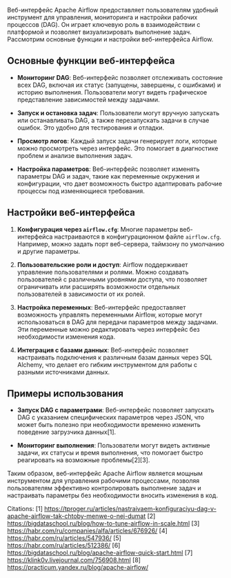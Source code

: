 Веб-интерфейс Apache Airflow предоставляет пользователям удобный инструмент для управления, мониторинга и настройки рабочих процессов (DAG). Он играет ключевую роль в взаимодействии с платформой и позволяет визуализировать выполнение задач. Рассмотрим основные функции и настройки веб-интерфейса Airflow.

## Основные функции веб-интерфейса

- **Мониторинг DAG**: Веб-интерфейс позволяет отслеживать состояние всех DAG, включая их статус (запущены, завершены, с ошибками) и историю выполнения. Пользователи могут видеть графическое представление зависимостей между задачами.

- **Запуск и остановка задач**: Пользователи могут вручную запускать или останавливать DAG, а также перезапускать задачи в случае ошибок. Это удобно для тестирования и отладки.

- **Просмотр логов**: Каждый запуск задачи генерирует логи, которые можно просмотреть через интерфейс. Это помогает в диагностике проблем и анализе выполнения задач.

- **Настройка параметров**: Веб-интерфейс позволяет изменять параметры DAG и задач, такие как переменные окружения и конфигурации, что дает возможность быстро адаптировать рабочие процессы под изменяющиеся требования.

## Настройки веб-интерфейса

1. **Конфигурация через `airflow.cfg`**: Многие параметры веб-интерфейса настраиваются в конфигурационном файле `airflow.cfg`. Например, можно задать порт веб-сервера, таймзону по умолчанию и другие параметры.

2. **Пользовательские роли и доступ**: Airflow поддерживает управление пользователями и ролями. Можно создавать пользователей с различными уровнями доступа, что позволяет ограничивать или расширять возможности отдельных пользователей в зависимости от их ролей.

3. **Настройка переменных**: Веб-интерфейс предоставляет возможность управлять переменными Airflow, которые могут использоваться в DAG для передачи параметров между задачами. Эти переменные можно редактировать через интерфейс без необходимости изменения кода.

4. **Интеграция с базами данных**: Веб-интерфейс позволяет настраивать подключения к различным базам данных через SQL Alchemy, что делает его гибким инструментом для работы с разными источниками данных.

## Примеры использования

- **Запуск DAG с параметрами**: Веб-интерфейс позволяет запускать DAG с указанием специфических параметров через JSON, что может быть полезно при необходимости временно изменить поведение загрузчика данных[1].

- **Мониторинг выполнения**: Пользователи могут видеть активные задачи, их статусы и время выполнения, что помогает быстро реагировать на возможные проблемы[2][3].

Таким образом, веб-интерфейс Apache Airflow является мощным инструментом для управления рабочими процессами, позволяя пользователям эффективно контролировать выполнение задач и настраивать параметры без необходимости вносить изменения в код.

Citations:
[1] https://tproger.ru/articles/nastraivaem-konfiguraciyu-dag-v-apache-airflow-tak-chtoby-menwe-o-nej-dumat
[2] https://bigdataschool.ru/blog/how-to-tune-airflow-in-scale.html
[3] https://habr.com/ru/companies/alfa/articles/676926/
[4] https://habr.com/ru/articles/547936/
[5] https://habr.com/ru/articles/512386/
[6] https://bigdataschool.ru/blog/apache-airflow-quick-start.html
[7] https://klink0v.livejournal.com/756908.html
[8] https://practicum.yandex.ru/blog/apache-airflow/